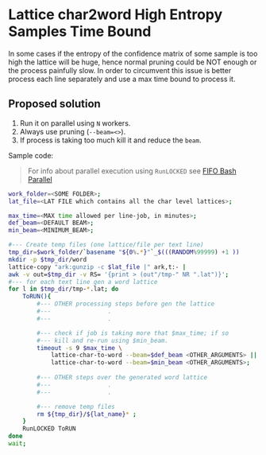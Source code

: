 Lattice char2word High Entropy Samples Time Bound
=================================================

In some cases if the entropy of the confidence matrix of some sample is too
high the lattice will be huge, hence normal pruning could be NOT enough or the 
process painfully slow. In order to circumvent this issue is better process each
line separately and use a max time bound to process it.

## Proposed solution
1. Run it on parallel using ``N`` workers.
2. Always use pruning (``--beam=<>``).
3. If process is taking too much kill it and reduce the ``beam``.

Sample code:

> For info about parallel execution using ``RunLOCKED`` see [FIFO Bash Parallel](bash_parallel.md)

```bash
work_folder=<SOME FOLDER>;
lat_file=<LAT FILE which contains all the char level lattices>;

max_time=<MAX time allowed per line-job, in minutes>;
def_beam=<DEFAULT BEAM>;
min_beam=<MINIMUM_BEAM>;

#--- Create temp files (one lattice/file per text line)
tmp_dir=$work_folder/`basename "${0%.*}"`_$(((RANDOM%99999) +1 ))
mkdir -p $tmp_dir/word
lattice-copy "ark:gunzip -c $lat_file |" ark,t:- | 
awk -v out=$tmp_dir -v RS= '{print > (out"/tmp-" NR ".lat")}';
#--- for each text line gen a word lattice
for l in $tmp_dir/tmp-*.lat; do
    ToRUN(){
        #--- OTHER processing steps before gen the lattice
        #---                .
        #---                .

        #--- check if job is taking more that $max_time; if so 
        #--- kill and re-run using $min_beam.
        timeout -s 9 $max_time \
            lattice-char-to-word --beam=$def_beam <OTHER_ARGUMENTS> || \
            lattice-char-to-word --beam=$min_beam <OTHER_ARGUMENTS>;
            
        #--- OTHER steps over the generated word lattice 
        #---                .
        #---                .

        #--- remove temp files
        rm ${tmp_dir}/${lat_name}* ;
    }   
    RunLOCKED ToRUN
done
wait;
```
